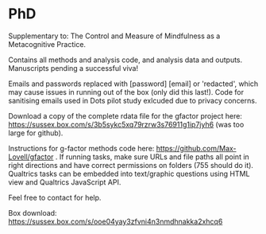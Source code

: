 # PhD
Supplementary to: The Control and Measure of Mindfulness as a Metacognitive Practice. 

Contains all methods and analysis code, and analysis data and outputs. 
Manuscripts pending a successful viva! 

Emails and passwords replaced with [password] [email] or 'redacted', which may cause issues in running out of the box (only did this last!). Code for sanitising emails used in Dots pilot study exlcuded due to privacy concerns.

Download a copy of the complete rdata file for the gfactor project here: https://sussex.box.com/s/3b5sykc5xq79rzrw3s76911g1ip7jyh6 (was too large for github).

Instructions for g-factor methods code here: https://github.com/Max-Lovell/gfactor .
If running tasks, make sure URLs and file paths all point in right directions and have correct permissions on folders (755 should do it). Qualtrics tasks can be embedded into text/graphic questions using HTML view and Qualtrics JavaScript API. 

Feel free to contact for help.

Box download: https://sussex.box.com/s/ooe04yay3zfvni4n3nmdhnakka2xhcq6
